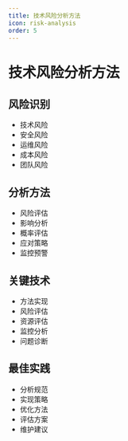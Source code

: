 ```yaml
---
title: 技术风险分析方法
icon: risk-analysis
order: 5
---
```


# 技术风险分析方法

## 风险识别
- 技术风险
- 安全风险
- 运维风险
- 成本风险
- 团队风险

## 分析方法
- 风险评估
- 影响分析
- 概率评估
- 应对策略
- 监控预警

## 关键技术
- 方法实现
- 风险评估
- 资源评估
- 监控分析
- 问题诊断

## 最佳实践
- 分析规范
- 实现策略
- 优化方法
- 评估方案
- 维护建议
